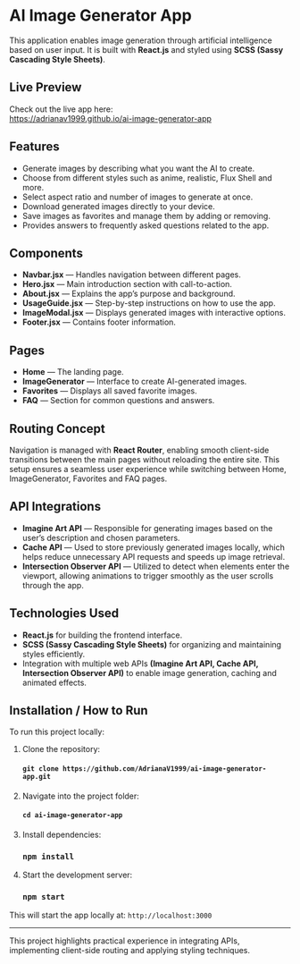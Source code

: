 # AI Image Generator App

This application enables image generation through artificial intelligence based on user input. It is built with **React.js** and styled using **SCSS (Sassy Cascading Style Sheets)**.

## Live Preview

Check out the live app here:  
https://adrianav1999.github.io/ai-image-generator-app

## Features

- Generate images by describing what you want the AI to create.
- Choose from different styles such as anime, realistic, Flux Shell and more.
- Select aspect ratio and number of images to generate at once.
- Download generated images directly to your device.
- Save images as favorites and manage them by adding or removing.
- Provides answers to frequently asked questions related to the app.

## Components

- **Navbar.jsx** — Handles navigation between different pages.
- **Hero.jsx** — Main introduction section with call-to-action.
- **About.jsx** — Explains the app’s purpose and background.
- **UsageGuide.jsx** — Step-by-step instructions on how to use the app.
- **ImageModal.jsx** — Displays generated images with interactive options.
- **Footer.jsx** — Contains footer information.

## Pages

- **Home** — The landing page.
- **ImageGenerator** — Interface to create AI-generated images.
- **Favorites** — Displays all saved favorite images.
- **FAQ** — Section for common questions and answers.

## Routing Concept

Navigation is managed with **React Router**, enabling smooth client-side transitions between the main pages without reloading the entire site. This setup ensures a seamless user experience while switching between Home, ImageGenerator, Favorites and FAQ pages.

## API Integrations

- **Imagine Art API** — Responsible for generating images based on the user’s description and chosen parameters.
- **Cache API** — Used to store previously generated images locally, which helps reduce unnecessary API requests and speeds up image retrieval.
- **Intersection Observer API** — Utilized to detect when elements enter the viewport, allowing animations to trigger smoothly as the user scrolls through the app.

## Technologies Used

- **React.js** for building the frontend interface.
- **SCSS (Sassy Cascading Style Sheets)** for organizing and maintaining styles efficiently.
- Integration with multiple web APIs **(Imagine Art API, Cache API, Intersection Observer API)** to enable image generation, caching and animated effects.

## Installation / How to Run

To run this project locally:

1. Clone the repository:
   
   #### `git clone https://github.com/AdrianaV1999/ai-image-generator-app.git`

2. Navigate into the project folder:

   #### `cd ai-image-generator-app`

3. Install dependencies:
   
   ### `npm install`

4. Start the development server:
   
   ### `npm start`

This will start the app locally at: `http://localhost:3000`

---

This project highlights practical experience in integrating APIs, implementing client-side routing and applying styling techniques.
